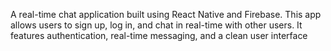 A real-time chat application built using React Native and Firebase. This app allows users to sign up, log in, and chat in real-time with other users. It features authentication, real-time messaging, and a clean user interface

